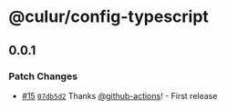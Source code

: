 # @culur/config-typescript

## 0.0.1

### Patch Changes

- [#15](https://github.com/culur/culur/pull/15) [`07db5d2`](https://github.com/culur/culur/commit/07db5d2b587732409cfeb1d34b8912fac23dc334) Thanks [@github-actions](https://github.com/apps/github-actions)! - First release
